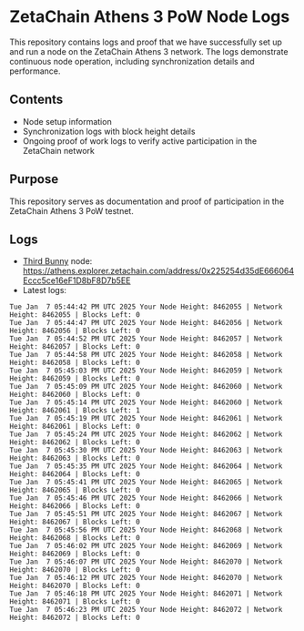# ZetaChain Athens 3 PoW Node Logs
This repository contains logs and proof that we have successfully set up and run a node on the ZetaChain Athens 3 network. The logs demonstrate continuous node operation, including synchronization details and performance.

## Contents
- Node setup information
- Synchronization logs with block height details
- Ongoing proof of work logs to verify active participation in the ZetaChain network

## Purpose
This repository serves as documentation and proof of participation in the ZetaChain Athens 3 PoW testnet.

## Logs

- [Third Bunny](https://thirdbunny.xyz/) node: https://athens.explorer.zetachain.com/address/0x225254d35dE666064Eccc5ce16eF1D8bF8D7b5EE
- Latest logs:
```
Tue Jan  7 05:44:42 PM UTC 2025 Your Node Height: 8462055 | Network Height: 8462055 | Blocks Left: 0
Tue Jan  7 05:44:47 PM UTC 2025 Your Node Height: 8462056 | Network Height: 8462056 | Blocks Left: 0
Tue Jan  7 05:44:52 PM UTC 2025 Your Node Height: 8462057 | Network Height: 8462057 | Blocks Left: 0
Tue Jan  7 05:44:58 PM UTC 2025 Your Node Height: 8462058 | Network Height: 8462058 | Blocks Left: 0
Tue Jan  7 05:45:03 PM UTC 2025 Your Node Height: 8462059 | Network Height: 8462059 | Blocks Left: 0
Tue Jan  7 05:45:09 PM UTC 2025 Your Node Height: 8462060 | Network Height: 8462060 | Blocks Left: 0
Tue Jan  7 05:45:14 PM UTC 2025 Your Node Height: 8462060 | Network Height: 8462061 | Blocks Left: 1
Tue Jan  7 05:45:19 PM UTC 2025 Your Node Height: 8462061 | Network Height: 8462061 | Blocks Left: 0
Tue Jan  7 05:45:24 PM UTC 2025 Your Node Height: 8462062 | Network Height: 8462062 | Blocks Left: 0
Tue Jan  7 05:45:30 PM UTC 2025 Your Node Height: 8462063 | Network Height: 8462063 | Blocks Left: 0
Tue Jan  7 05:45:35 PM UTC 2025 Your Node Height: 8462064 | Network Height: 8462064 | Blocks Left: 0
Tue Jan  7 05:45:41 PM UTC 2025 Your Node Height: 8462065 | Network Height: 8462065 | Blocks Left: 0
Tue Jan  7 05:45:46 PM UTC 2025 Your Node Height: 8462066 | Network Height: 8462066 | Blocks Left: 0
Tue Jan  7 05:45:51 PM UTC 2025 Your Node Height: 8462067 | Network Height: 8462067 | Blocks Left: 0
Tue Jan  7 05:45:56 PM UTC 2025 Your Node Height: 8462068 | Network Height: 8462068 | Blocks Left: 0
Tue Jan  7 05:46:02 PM UTC 2025 Your Node Height: 8462069 | Network Height: 8462069 | Blocks Left: 0
Tue Jan  7 05:46:07 PM UTC 2025 Your Node Height: 8462070 | Network Height: 8462070 | Blocks Left: 0
Tue Jan  7 05:46:12 PM UTC 2025 Your Node Height: 8462070 | Network Height: 8462070 | Blocks Left: 0
Tue Jan  7 05:46:18 PM UTC 2025 Your Node Height: 8462071 | Network Height: 8462071 | Blocks Left: 0
Tue Jan  7 05:46:23 PM UTC 2025 Your Node Height: 8462072 | Network Height: 8462072 | Blocks Left: 0
```

